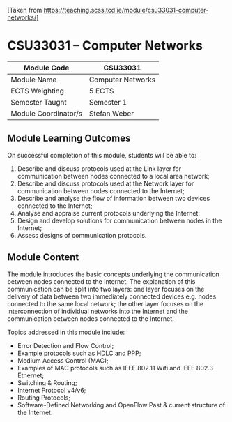 [Taken from https://teaching.scss.tcd.ie/module/csu33031-computer-networks/]

# CSU33031 – Computer Networks

| Module Code | CSU33031 |
| --- | --- |
| Module Name | Computer Networks |
| ECTS Weighting | 5 ECTS |
| Semester Taught | Semester 1 |
| Module Coordinator/s | Stefan Weber |

## Module Learning Outcomes


On successful completion of this module, students will be able to:

1. Describe and discuss protocols used at the Link layer for communication between nodes connected to a local area network;
2. Describe and discuss protocols used at the Network layer for communication between nodes connected to the Internet;
3. Describe and analyse the flow of information between two devices connected to the Internet;
4. Analyse and appraise current protocols underlying the Internet;
5. Design and develop solutions for communication between nodes in the Internet;
6. Assess designs of communication protocols.

## Module Content

The module introduces the basic concepts underlying the communication between nodes connected to the Internet. The explanation of this communication can be split into two layers: one layer focuses on the delivery of data between two immediately connected devices e.g. nodes connected to the same local network; the other layer focuses on the interconnection of individual networks into the Internet and the communication between nodes connected to the Internet.

Topics addressed in this module include:

- Error Detection and Flow Control;
- Example protocols such as HDLC and PPP;
- Medium Access Control (MAC);
- Examples of MAC protocols such as IEEE 802.11 Wifi and IEEE 802.3 Ethernet;
- Switching & Routing;
- Internet Protocol v4/v6;
- Routing Protocols;
- Software-Defined Networking and OpenFlow Past & current structure of the Internet.

